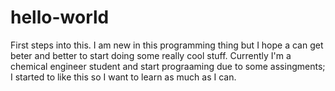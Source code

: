 # hello-world
First steps into this.
I am new in this programming thing but I hope a can get beter and better to start doing some really cool stuff. Currently I'm a chemical engineer student and start prograaming due to some assingments; I started to like this so I want to learn as much as I can.
